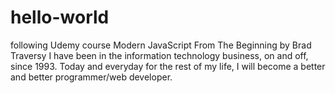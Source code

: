 # hello-world
following Udemy course Modern JavaScript From The Beginning by Brad Traversy 
I have been in the information technology business, on and off, since 1993.
Today and everyday for the rest of my life, I will become a better and better programmer/web developer.
